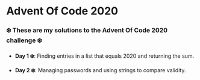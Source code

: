 # Advent Of Code 2020
### ❄️ These are my solutions to the Advent Of Code 2020 challenge ❄️

- **Day 1 ❄️**: Finding entries in a list that equals 2020 and returning the sum.

- **Day 2 ❄️**: Managing passwords and using strings to compare validity. 
